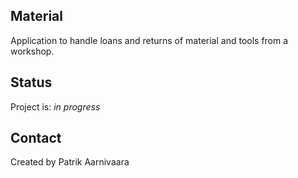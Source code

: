 ## Material
Application to handle loans and returns of material and tools from a workshop. 

## Status
Project is: _in progress_

## Contact
Created by Patrik Aarnivaara
